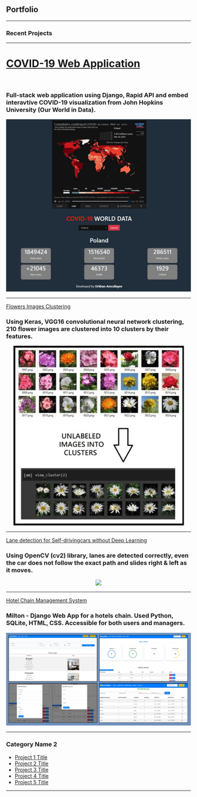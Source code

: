 ## Portfolio

---

### Recent Projects

---

[<h1> COVID-19 Web Application </h1>](https://github.com/orkhan-amrullayev/covid19)
<br>
### Full-stack web application using Django, Rapid API and embed interavtive COVID-19 visualization from John Hopkins University (Our World in Data).
<div align="center"> 
<img src="images/covid12.jpg?raw=true"/>
</div>

---

[Flowers Images Clustering](https://github.com/orkhan-amrullayev/Image_Clustering_Flowers)
<br>
### Using Keras, VGG16 convolutional neural network clustering, 210 flower images are clustered into 10 clusters by their features. 
<div align="center"> 
<img src="images/flowers.jpg?raw=true"/>
</div>

---

[Lane detection for Self-drivingcars without Deep Learning](https://github.com/orkhan-amrullayev/lane_detection_without_deep_learning/)
<br>
### Using OpenCV (cv2) library, lanes are detected correctly, even the car does not follow the exact path and slides right & left as it moves.
<div align="center"> 
<img src="images/lane_detection.gif" /> 
</div>

---

[Hotel Chain Management System](https://github.com/orkhan-amrullayev/hotels_chain_management/)
<br>
### Milton - Django Web App for a hotels chain. Used Python, SQLite, HTML, CSS. Accessible for both users and managers.
<div align="center"> 
<img src="images/hotel.jpg?raw=true"/>
</div>

---

### Category Name 2

- [Project 1 Title](http://example.com/)
- [Project 2 Title](http://example.com/)
- [Project 3 Title](http://example.com/)
- [Project 4 Title](http://example.com/)
- [Project 5 Title](http://example.com/)

---


